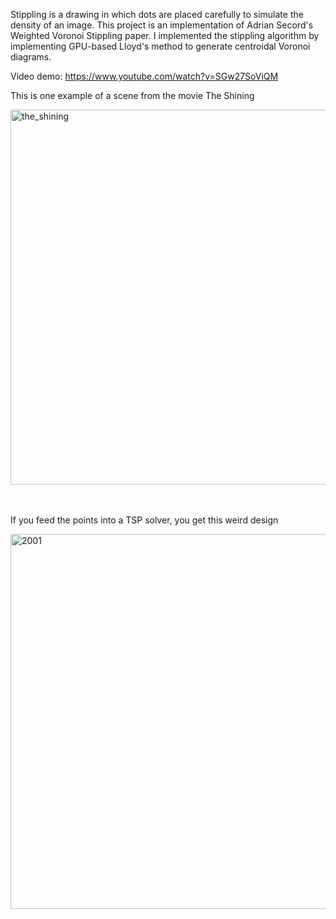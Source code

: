 Stippling is a drawing in which dots are placed carefully to simulate the density of an image. This project is an implementation of Adrian Secord's Weighted Voronoi Stippling paper. I implemented the stippling algorithm by implementing GPU-based Lloyd's method to generate centroidal Voronoi diagrams.

Video demo: https://www.youtube.com/watch?v=SGw27SoViQM

This is one example of a scene from the movie The Shining

<img width="600" alt="the_shining" src="https://github.com/azer89/Weighted_Voronoi_Stippling/assets/790432/54f935ab-ff71-49dd-926f-2022b8ecac05">

</br>
</br>
</br>

If you feed the points into a TSP solver, you get this weird design

<img width="600" alt="2001" src="https://github.com/azer89/Weighted_Voronoi_Stippling/assets/790432/a61c1e04-095e-4fdb-be9b-2384f6d71992">
